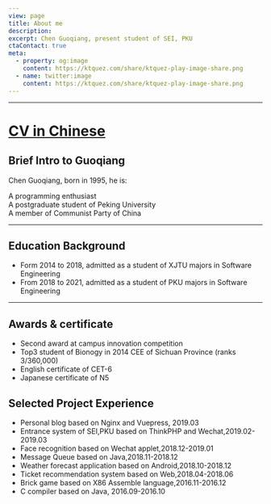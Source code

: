 ```yaml
---
view: page
title: About me
description: 
excerpt: Chen Guoqiang, present student of SEI, PKU
ctaContact: true
meta:
  - property: og:image
    content: https://ktquez.com/share/ktquez-play-image-share.png
  - name: twitter:image
    content: https://ktquez.com/share/ktquez-play-image-share.png
---
```


---

# [CV in Chinese](https://www.robinchen95.com/documents/Intro.pdf)  

## Brief Intro to Guoqiang   

Chen Guoqiang, born in 1995, he is:  

A programming enthusiast  
A postgraduate student of Peking University  
A member of Communist Party of China  

---

## Education Background

+ Form 2014 to 2018, admitted as a student of XJTU majors in Software Engineering  
+ From 2018 to 2021, admitted as a student of PKU majors in Software Engineering  

------

## Awards & certificate

+ Second award at campus innovation competition  
+ Top3 student of Bionogy in 2014 CEE of Sichuan Province (ranks 3/360,000)  
+ English certificate of CET-6  
+ Japanese certificate of N5  

## Selected Project Experience

+ Personal blog based on Nginx and Vuepress, 2019.03
+ Entrance system of SEI,PKU based on ThinkPHP and Wechat,2019.02-2019.03
+ Face recognition based on Wechat applet,2018.12-2019.01
+ Message Queue based on Java,2018.11-2018.12
+ Weather forecast application based on Android,2018.10-2018.12
+ Ticket recommendation system based on Web,2018.04-2018.06
+ Brick game based on X86 Assemble language,2016.11-2016.12
+ C compiler based on Java, 2016.09-2016.10

